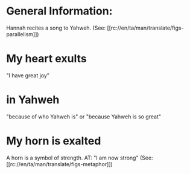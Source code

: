 # General Information:

Hannah recites a song to Yahweh. (See: [[rc://en/ta/man/translate/figs-parallelism]])

# My heart exults

"I have great joy"

# in Yahweh

"because of who Yahweh is" or "because Yahweh is so great"

# My horn is exalted

A horn is a symbol of strength. AT: "I am now strong" (See: [[rc://en/ta/man/translate/figs-metaphor]])

